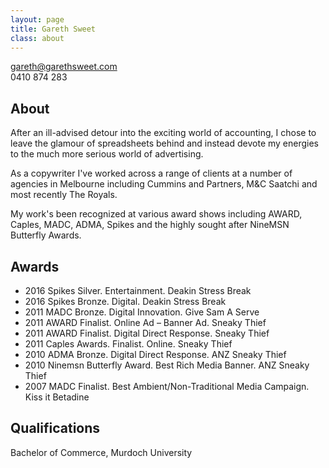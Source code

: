 ```yaml
---
layout: page
title: Gareth Sweet
class: about
---
```


<gareth@garethsweet.com>  
0410 874 283

## About

After an ill-advised detour into the exciting world of accounting, I chose to leave the glamour of spreadsheets behind and instead devote my energies to the much more serious world of advertising.As a copywriter I've worked across a range of clients at a number of agencies in Melbourne including Cummins and Partners, M&C Saatchi and most recently The Royals.My work's been recognized at various award shows including AWARD, Caples, MADC, ADMA, Spikes and the highly sought after NineMSN Butterfly Awards.

## Awards

* 2016 Spikes Silver. Entertainment. Deakin Stress Break
* 2016 Spikes Bronze. Digital. Deakin Stress Break
* 2011 MADC Bronze. Digital Innovation. Give Sam A Serve
* 2011 AWARD Finalist. Online Ad – Banner Ad. Sneaky Thief
* 2011 AWARD Finalist. Digital Direct Response. Sneaky Thief
* 2011 Caples Awards. Finalist. Online. Sneaky Thief
* 2010 ADMA Bronze. Digital Direct Response. ANZ Sneaky Thief
* 2010 Ninemsn Butterfly Award. Best Rich Media Banner. ANZ Sneaky Thief
* 2007 MADC Finalist. Best Ambient/Non-Traditional Media Campaign. Kiss it Betadine

## Qualifications

Bachelor of Commerce, Murdoch University
